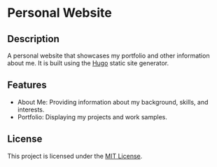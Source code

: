 # Personal Website

## Description

A personal website that showcases my portfolio and other information about me. It is built using the [Hugo](https://gohugo.io/) static site generator.

## Features

- About Me: Providing information about my background, skills, and interests.
- Portfolio: Displaying my projects and work samples.
<!-- - Blog: Sharing my thoughts, experiences, and tutorials. -->
<!-- - Contact: Allowing visitors to get in touch with me. -->

<!-- ## Getting Started

To get started with this project, follow these steps:

1. Clone the repository: `git clone https://github.com/your-username/your-repo.git`
2. Install Hugo: Follow the installation instructions from the Hugo website.
3. Navigate to the project directory: `cd your-repo`
4. Start the local development server: `hugo server`
5. Open your web browser and visit `http://localhost:1313` to view the website.

## Contributing

Contributions are welcome! If you find any issues or have suggestions for improvement, please open an issue or submit a pull request. -->

## License

This project is licensed under the [MIT License](LICENSE).
